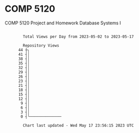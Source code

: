 # COMP 5120
COMP 5120 Project and Homework 
Database Systems I

```

        Total Views per Day from 2023-05-02 to 2023-05-17

        Repository Views
      44 ┼╮
      41 ┤│
      38 ┤│
      35 ┤│
      32 ┤│
      29 ┤│
      26 ┤│
      23 ┤│
      21 ┤│
      18 ┤│
      15 ┤│
      12 ┤│
       9 ┤│
       6 ┤│
       3 ┤│
       0 ┤╰──────────────

        Chart last updated - Wed May 17 23:56:15 2023 UTC
        
```

